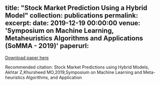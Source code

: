 title: "Stock Market Prediction Using a Hybrid Model"
collection: publications
permalink: 
excerpt: 
date: 2019-12-19 00:00:00
venue: 'Symposium on Machine Learning, Metaheuristics Algorithms and Applications (SoMMA - 2019)'
paperurl:
---

[Download paper here](https://drive.google.com/file/d/11-6rmZS8Y0Mq9jX7Zv6QOQAbvux4hjf-/view?usp=sharing)

Recommended citation: Stock Market Predictions using Hybrid Models, Akhtar Z,Khursheed MO,2019,Symposium on Machine Learning and Meta-heuristics Algorithms, and Application